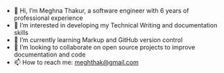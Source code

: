 - 👋 Hi, I’m Meghna Thakur, a software engineer with 6 years of professional experience
- 👀 I’m interested in developing my Technical Writing and documentation skills
- 🌱 I’m currently learning Markup and GitHub version control
- 💞️ I’m looking to collaborate on open source projects to improve documentation and code
- 📫 How to reach me: meghthak@gmail.com

<!---
meghthak/meghthak is a ✨ special ✨ repository because its `README.md` (this file) appears on your GitHub profile.
You can click the Preview link to take a look at your changes.
--->
